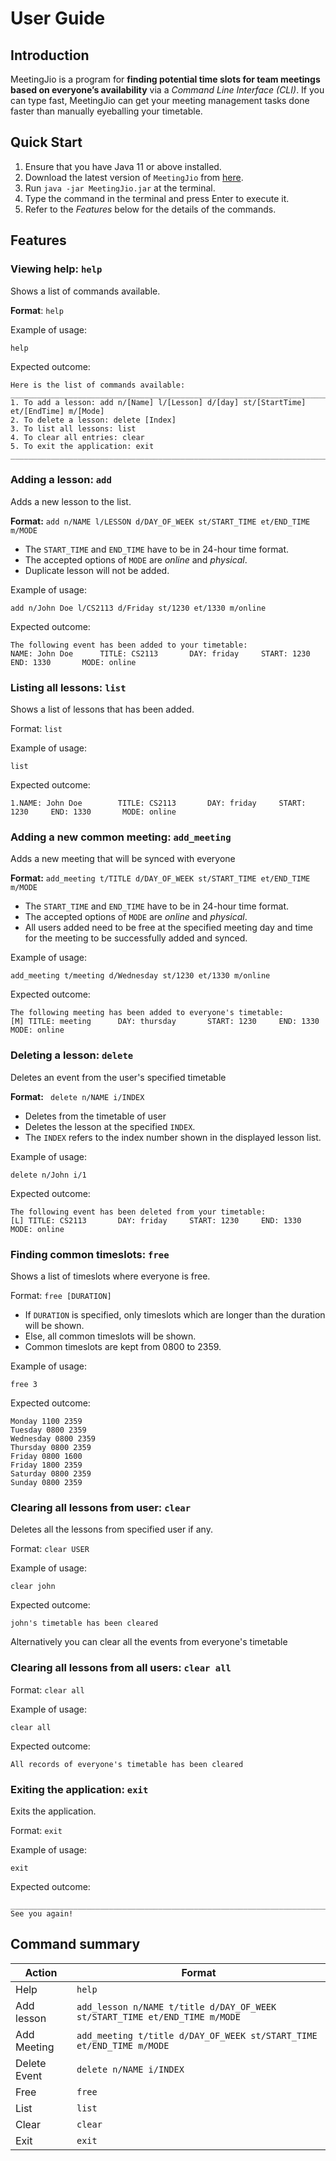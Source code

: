 # User Guide

## Introduction

MeetingJio is a program for **finding potential time slots for team meetings based on everyone’s availability** via a *Command Line Interface (CLI)*.
If you can type fast, MeetingJio can get your meeting management tasks done faster than manually eyeballing your timetable.

## Quick Start

1. Ensure that you have Java 11 or above installed.
2. Download the latest version of `MeetingJio` from [here](https://github.com/AY2122S2-CS2113-T11-3/tp/releases/tag/v1.0).
4. Run `java -jar MeetingJio.jar` at the terminal.
5. Type the command in the terminal and press Enter to execute it.
6. Refer to the *Features* below for the details of the commands.

## Features

### Viewing help: `help`
Shows a list of commands available.

**Format**: `help`

Example of usage:

`help`

Expected outcome:

```
Here is the list of commands available:
__________________________________________________________________________________________________________
1. To add a lesson: add n/[Name] l/[Lesson] d/[day] st/[StartTime] et/[EndTime] m/[Mode]
2. To delete a lesson: delete [Index]
3. To list all lessons: list
4. To clear all entries: clear
5. To exit the application: exit
__________________________________________________________________________________________________________
```

### Adding a lesson: `add`
Adds a new lesson to the list.

**Format:** `add n/NAME l/LESSON d/DAY_OF_WEEK st/START_TIME et/END_TIME m/MODE`

* The `START_TIME` and `END_TIME` have to be in 24-hour time format.
* The accepted options of `MODE` are _online_ and _physical_.
* Duplicate lesson will not be added.

Example of usage:

`add n/John Doe l/CS2113 d/Friday st/1230 et/1330 m/online`

Expected outcome:
```
The following event has been added to your timetable:
NAME: John Doe		TITLE: CS2113		DAY: friday		START: 1230		END: 1330		MODE: online
```

### Listing all lessons: `list`
Shows a list of lessons that has been added.

Format: `list`

Example of usage:

`list`

Expected outcome:
```
1.NAME: John Doe		TITLE: CS2113		DAY: friday		START: 1230		END: 1330		MODE: online
```


### Adding a new common meeting: `add_meeting`
Adds a new meeting that will be synced with everyone

**Format:** `add_meeting t/TITLE d/DAY_OF_WEEK st/START_TIME et/END_TIME m/MODE`

* The `START_TIME` and `END_TIME` have to be in 24-hour time format.
* The accepted options of `MODE` are _online_ and _physical_.
* All users added need to be free at the specified meeting day and time for the meeting to be successfully added and synced.

Example of usage:

`add_meeting t/meeting d/Wednesday st/1230 et/1330 m/online`

Expected outcome:
```
The following meeting has been added to everyone's timetable:
[M] TITLE: meeting		DAY: thursday		START: 1230		END: 1330		MODE: online
```



### Deleting a lesson: `delete`
Deletes an event from the user's specified timetable

**Format:** ` delete n/NAME i/INDEX`

* Deletes from the timetable of user
* Deletes the lesson at the specified `INDEX`.
* The `INDEX` refers to the index number shown in the displayed lesson list.

Example of usage:

`delete n/John i/1`

Expected outcome:
```
The following event has been deleted from your timetable:
[L] TITLE: CS2113		DAY: friday		START: 1230		END: 1330		MODE: online
```

### Finding common timeslots: `free`
Shows a list of timeslots where everyone is free. 

Format: `free [DURATION]`
- If `DURATION` is specified, only timeslots which are longer than the duration will be shown.
- Else, all common timeslots will be shown.
- Common timeslots are kept from 0800 to 2359.

Example of usage:

`free 3`

Expected outcome:
```
Monday 1100 2359
Tuesday 0800 2359
Wednesday 0800 2359
Thursday 0800 2359
Friday 0800 1600
Friday 1800 2359
Saturday 0800 2359
Sunday 0800 2359
```
### Clearing all lessons from user: `clear`
Deletes all the lessons from specified user if any.

Format: `clear USER`

Example of usage:

`clear john`

Expected outcome:
```
john's timetable has been cleared
```

Alternatively you can clear all the events from everyone's timetable

### Clearing all lessons from all users: `clear all`

Format: `clear all`

Example of usage:

`clear all`

Expected outcome:
```
All records of everyone's timetable has been cleared
```

### Exiting the application: `exit`
Exits the application.

Format: `exit`

Example of usage:

`exit`

Expected outcome:
```
__________________________________________________________________________________________________________
See you again!
```


## Command summary


| Action       | Format                                                                     |
|--------------|----------------------------------------------------------------------------|
| Help         | `help`                                                                     |
| Add lesson   | `add_lesson n/NAME t/title d/DAY_OF_WEEK st/START_TIME et/END_TIME m/MODE` |
| Add Meeting  | `add_meeting t/title d/DAY_OF_WEEK st/START_TIME et/END_TIME m/MODE`       |
| Delete Event | `delete n/NAME i/INDEX`                                                    |
| Free         | `free`                                                               |
| List         | `list`                                                                     |
| Clear        | `clear`                                                                    |
| Exit         | `exit`                                                                     |


